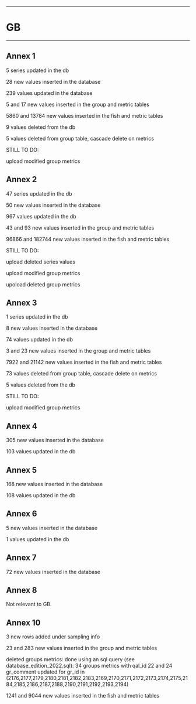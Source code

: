 


-----------------------------------------------------------
# GB
-----------------------------------------------------------
## Annex 1
5 series updated in the db

28 new values inserted in the database

239 values updated in the database

5 and 17 new values inserted in the group and metric tables

5860 and 13784 new values inserted in the fish and metric tables

9 values deleted from the db

5 values deleted from group table, cascade delete on metrics

STILL TO DO:

upload modified group metrics 

## Annex 2
47 series updated in the db

50 new values inserted in the database

967 values updated in the db

43 and 93 new values inserted in the group and metric tables

96866 and 182744 new values inserted in the fish and metric tables

STILL TO DO:

upload deleted series values

upload modified group metrics 

upoload deleted group metrics 


## Annex 3
1 series updated in the db

8 new values inserted in the database

74 values updated in the db

3 and 23 new values inserted in the group and metric tables

7922 and 21142 new values inserted in the fish and metric tables

73 values deleted from group table, cascade delete on metrics

5 values deleted from the db

STILL TO DO:

upload modified group metrics 


## Annex 4
305 new values inserted in the database

103 values updated in the db

## Annex 5
168 new values inserted in the database

108 values updated in the db

## Annex 6
5 new values inserted in the database

1 values updated in the db


## Annex 7
72 new values inserted in the database

## Annex 8
Not relevant to GB.


## Annex 10
3 new rows added under sampling info

23 and 283 new values inserted in the group and metric tables

deleted groups metrics: done using an sql query (see database_edition_2022.sql): 34 groups metrics with qal_id 22 and 24 gr_comment updated for gr_id in (2176,2177,2179,2180,2181,2182,2183,2169,2170,2171,2172,2173,2174,2175,2184,2185,2186,2187,2188,2190,2191,2192,2193,2194)

1241 and 9044 new values inserted in the fish and metric tables
